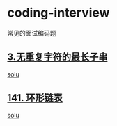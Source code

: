 # coding-interview
常见的面试编码题

## [3.无重复字符的最长子串](https://leetcode.cn/problems/longest-substring-without-repeating-characters/)
[solu](./src/3.h)

## [141. 环形链表](https://leetcode.cn/problems/linked-list-cycle/)
[solu](./src/141.h)
